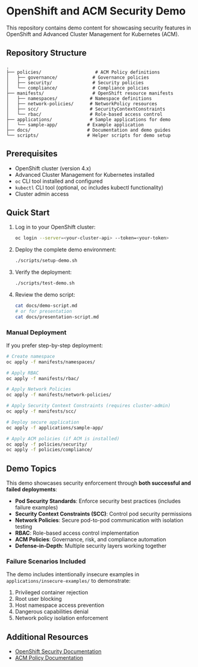 # OpenShift and ACM Security Demo

This repository contains demo content for showcasing security features in OpenShift and Advanced Cluster Management for Kubernetes (ACM).

## Repository Structure

```
.
├── policies/                    # ACM Policy definitions
│   ├── governance/             # Governance policies
│   ├── security/               # Security policies
│   └── compliance/             # Compliance policies
├── manifests/                  # OpenShift resource manifests
│   ├── namespaces/            # Namespace definitions
│   ├── network-policies/      # NetworkPolicy resources
│   ├── scc/                   # SecurityContextConstraints
│   └── rbac/                  # Role-based access control
├── applications/              # Sample applications for demo
│   └── sample-app/           # Example application
├── docs/                     # Documentation and demo guides
└── scripts/                  # Helper scripts for demo setup
```

## Prerequisites

- OpenShift cluster (version 4.x)
- Advanced Cluster Management for Kubernetes installed
- `oc` CLI tool installed and configured
- `kubectl` CLI tool (optional, oc includes kubectl functionality)
- Cluster admin access

## Quick Start

1. Log in to your OpenShift cluster:
   ```bash
   oc login --server=<your-cluster-api> --token=<your-token>
   ```

2. Deploy the complete demo environment:
   ```bash
   ./scripts/setup-demo.sh
   ```

3. Verify the deployment:
   ```bash
   ./scripts/test-demo.sh
   ```

4. Review the demo script:
   ```bash
   cat docs/demo-script.md
   # or for presentation
   cat docs/presentation-script.md
   ```

### Manual Deployment

If you prefer step-by-step deployment:

```bash
# Create namespace
oc apply -f manifests/namespaces/

# Apply RBAC
oc apply -f manifests/rbac/

# Apply Network Policies
oc apply -f manifests/network-policies/

# Apply Security Context Constraints (requires cluster-admin)
oc apply -f manifests/scc/

# Deploy secure application
oc apply -f applications/sample-app/

# Apply ACM policies (if ACM is installed)
oc apply -f policies/security/
oc apply -f policies/compliance/
```

## Demo Topics

This demo showcases security enforcement through **both successful and failed deployments**:

- **Pod Security Standards**: Enforce security best practices (includes failure examples)
- **Security Context Constraints (SCC)**: Control pod security permissions
- **Network Policies**: Secure pod-to-pod communication with isolation testing
- **RBAC**: Role-based access control implementation
- **ACM Policies**: Governance, risk, and compliance automation
- **Defense-in-Depth**: Multiple security layers working together

### Failure Scenarios Included

The demo includes intentionally insecure examples in `applications/insecure-examples/` to demonstrate:
1. Privileged container rejection
2. Root user blocking
3. Host namespace access prevention
4. Dangerous capabilities denial
5. Network policy isolation enforcement

## Additional Resources

- [OpenShift Security Documentation](https://docs.openshift.com/container-platform/latest/security/index.html)
- [ACM Policy Documentation](https://access.redhat.com/documentation/en-us/red_hat_advanced_cluster_management_for_kubernetes/)
